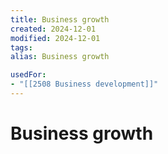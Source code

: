 ```yaml
---
title: Business growth
created: 2024-12-01
modified: 2024-12-01
tags: 
alias: Business growth

usedFor:
- "[[2508 Business development]]"
---
```

# Business growth
